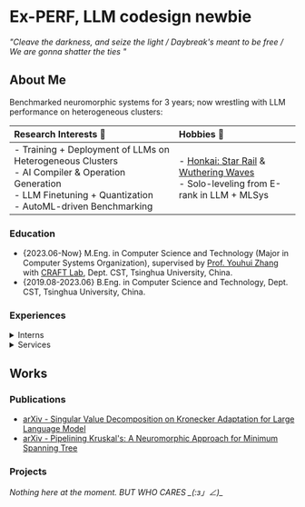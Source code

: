 # Ex-PERF, LLM codesign newbie

_"Cleave the darkness, and seize the light / Daybreak's meant to be free / We are gonna shatter the ties "_ 

## About Me

Benchmarked neuromorphic systems for 3 years; now wrestling with LLM performance on heterogeneous clusters:

|Research Interests :microscope:| Hobbies :jigsaw:|
|:-|:-|
|- Training + Deployment of LLMs on Heterogeneous Clusters </br> - AI Compiler & Operation Generation </br> - LLM Finetuning + Quantization </br> - AutoML-driven Benchmarking | - [Honkai: Star Rail](https://hsr.hoyoverse.com/) & [Wuthering Waves](https://wutheringwaves.kurogames.com/en/) </br> - Solo-leveling from E-rank in LLM + MLSys |

### Education

- {2023.06-Now} M.Eng. in Computer Science and Technology (Major in Computer Systems Organization), supervised by [Prof. Youhui Zhang](https://scholar.google.com/citations?hl=zh-CN&user=ZlYjCsAAAAAJ) with [CRAFT Lab](https://craft.cs.tsinghua.edu.cn/), Dept. CST, Tsinghua University, China. 
- {2019.08-2023.06} B.Eng. in Computer Science and Technology, Dept. CST, Tsinghua University, China.

### Experiences

<details>
 <summary>Interns</summary>

 - [2025.06-Now] LLM Research Intern, [Baidu AI Cloud](https://cloud.baidu.com/)
 - [2022.06-2022.09] RTL Design Intern, Heterogeneous Computing Division, [Kuaishou Technology](https://zhaopin.kuaishou.cn/#/official/jianghu/) _(now [Transtreams Ltd.](https://www.transtreams.com/gylc))_
   -  220831: Received the "Best Intern Award" (Top 3 Recipients)
</details>

<details>
 <summary>Services</summary>
 
- **{2025.04-Now} Huawei Campus Ambassador**
- {2025.06-Now} TA for ["The 1st Docker Training Camp"](https://opencamp.ai/Docker/camp/202501), [Tencent Cloud](https://cloud.tencent.com/) (i.c.w. [OpenCamp](https://opencamp.cn/)), China.
- {2025.04-2025.05} TA for ["The 2nd EulixOS Training Camp"](https://opencamp.cn/EulixOS/camp/202501), [ISCAS](http://english.is.cas.cn/) (i.c.w. [OpenCamp](https://opencamp.cn/)), China.
- {2025.02-2025.05} R&D Group Leader _(in prep.)_ of [THUSAA](https://thusaac.com/), Tsinghua University, China.
- {2024.04-2025.04} Community Manager of [T+Z Technology Review](https://tanzhen.tsinghua.edu.cn/), Tsinghua University, China.
- {2024.02-2025.02} General Office Assistant + PC Maintainer at [Humanities & Social Sciences Library](https://lib.tsinghua.edu.cn/hs/), Tsinghua University, China.
- {2024-2025 Fall} TA _(P/T)_ for "Introduction to Computer Systems" (30240593), [Dept. CST](https://www.cs.tsinghua.edu.cn/), Tsinghua University, China.
- {2023-2024 Summer} TA for "Innovation Practice of Technology Products"/《科技产品创新实践》 (31510253), [iCenter](https://www.icenter.tsinghua.edu.cn/), Tsinghua University, China.
- {2023-2024 Fall} TA for "Introduction to Computer Systems"/《计算机系统概论》 (30240593), [Dept. CST](https://www.cs.tsinghua.edu.cn/), Tsinghua University, China.
  - 2024.12.26: Received the "Outstanding Teaching Assistant Award 2024"/"2024年优秀助教奖", with an overall rating of 6.5 over 7.0
 
</details>

## Works

### Publications

- [arXiv - Singular Value Decomposition on Kronecker Adaptation for Large Language Model](https://arxiv.org/abs/2506.15251)
- [arXiv - Pipelining Kruskal's: A Neuromorphic Approach for Minimum Spanning Tree](https://arxiv.org/abs/2505.10771)

### Projects

_Nothing here at the moment. BUT WHO CARES \_(:з」∠)\__

